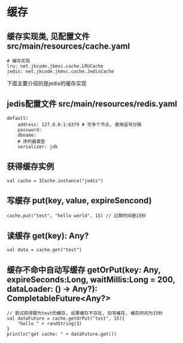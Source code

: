 # 缓存

## 缓存实现类, 见配置文件 src/main/resources/cache.yaml

```
# 缓存实现
lru: net.jkcode.jkmvc.cache.LRUCache
jedis: net.jkcode.jkmvc.cache.JedisCache
```

下面主要介绍的是jedis的缓存实现

## jedis配置文件 src/main/resources/redis.yaml

```
default:
    address: 127.0.0.1:6379 # 可多个节点, 使用逗号分隔
    password:
    dbname:
    # 序列器类型
    serializer: jdk
```
## 获得缓存实例

```
val cache = ICache.instance("jedis")
```

## 写缓存 put(key, value, expireSencond)

```
cache.put("test", "hello world", 15) // 过期时间是15秒
```

## 读缓存 get(key): Any?

```
val data = cache.get("test")
```

## 缓存不命中自动写缓存 getOrPut(key: Any, expireSeconds:Long, waitMillis:Long = 200, dataLoader: () -> Any?): CompletableFuture<Any?>

```
// 尝试获得键为test的缓存, 如果缓存不存在, 则写缓存, 缓存时间为15秒
val dataFuture = cache.getOrPut("test", 15){
    "hello " + randString(3)
}
println("get cache: " + dataFuture.get())
```